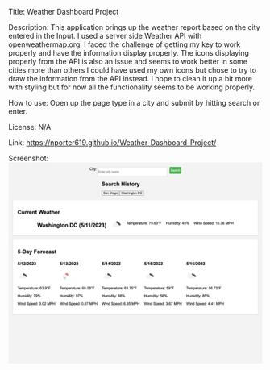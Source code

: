 Title: Weather Dashboard Project

Description: This application brings up the weather report based on the city entered in the Input. I used a server side Weather API with openweathermap.org. I faced the challenge of getting my key to work properly and have the information display properly. The icons displaying properly from the API is also an issue and seems to work better in some cities more than others I could have used my own icons but chose to try to draw the information from the API instead. I hope to clean it up a bit more with styling but for now all the functionality seems to be working properly.

How to use: Open up the page type in a city and submit by hitting search or enter.

License: N/A

Link: https://nporter619.github.io/Weather-Dashboard-Project/

Screenshot: ![Alt text](assets/IMGs/nporter619.github.io_Weather-Dashboard-Project_.png)